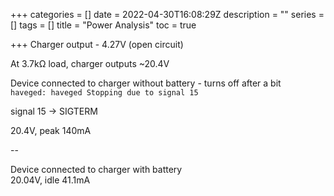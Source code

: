 +++
categories = []
date = 2022-04-30T16:08:29Z
description = ""
series = []
tags = []
title = "Power Analysis"
toc = true

+++
Charger output - 4.27V (open circuit)

At 3.7kΩ load, charger outputs \~20.4V

Device connected to charger without battery - turns off after a bit  
`haveged: haveged Stopping due to signal 15`

signal 15 -> SIGTERM

  
20\.4V, peak 140mA

\--

Device connected to charger with battery  
20\.04V, idle 41.1mA